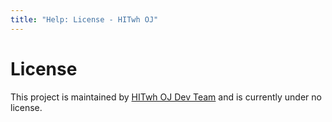 ```yaml
---
title: "Help: License - HITwh OJ"
---
```


# License

This project is maintained by [HITwh OJ Dev Team](https://git.hit.edu.cn/hitwhoj) and is currently under no license.
